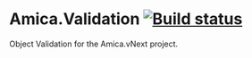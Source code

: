 Amica.Validation [![Build status](https://ci.appveyor.com/api/projects/status/lwubcur9s84aqf9w?svg=true)](https://ci.appveyor.com/project/nicolaiarocci/amica-vnext-validation)
================
Object Validation for the Amica.vNext project.